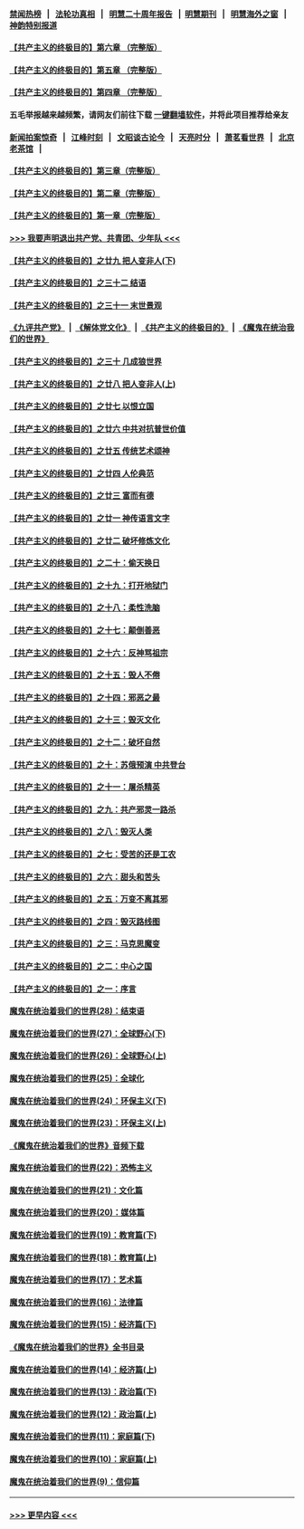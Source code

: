#### [禁闻热榜](热点新闻.md?=0)  &nbsp;&nbsp;|&nbsp;&nbsp; [法轮功真相](https://github.com/gfw-breaker/truth/blob/master/README.md?=0) &nbsp;&nbsp;|&nbsp;&nbsp; [明慧二十周年报告](https://github.com/gfw-breaker/mh-reports/blob/master/README.md?=0) &nbsp;&nbsp;|&nbsp;&nbsp;[明慧期刊](https://github.com/gfw-breaker/mh-qikan) &nbsp;&nbsp;|&nbsp;&nbsp; [明慧海外之窗](https://github.com/gfw-breaker/mh-news/blob/master/README.md?=0) &nbsp;&nbsp;|&nbsp;&nbsp; [神韵特别报道](https://github.com/gfw-breaker/mh-news/blob/master/shenyun.md?=0)
#### [【共产主义的终极目的】第六章 （完整版）](../pages/nsc422/n11428913.md?t=03031702) 
#### [【共产主义的终极目的】第五章 （完整版）](../pages/nsc422/n11428912.md?t=03031702) 
#### [【共产主义的终极目的】第四章 （完整版）](../pages/nsc422/n11428907.md?t=03031702) 
#### 五毛举报越来越频繁，请网友们前往下载 [一键翻墙软件](https://github.com/gfw-breaker/ssr-accounts)，并将此项目推荐给亲友
#### [新闻拍案惊奇](https://github.com/gfw-breaker/banned-news/blob/master/pages/link4.md) &nbsp;&nbsp;|&nbsp;&nbsp; [江峰时刻](https://github.com/gfw-breaker/banned-news/blob/master/pages/link4.md) &nbsp;&nbsp;|&nbsp;&nbsp; [文昭谈古论今](https://github.com/gfw-breaker/banned-news/blob/master/pages/link4.md) &nbsp;&nbsp;|&nbsp;&nbsp; [天亮时分](https://github.com/gfw-breaker/banned-news/blob/master/pages/link4.md) &nbsp;&nbsp;|&nbsp;&nbsp; [萧茗看世界](https://github.com/gfw-breaker/banned-news/blob/master/pages/link4.md) &nbsp;&nbsp;|&nbsp;&nbsp; [北京老茶馆](https://github.com/gfw-breaker/banned-news/blob/master/pages/link4.md) &nbsp;&nbsp;|&nbsp;&nbsp; 
#### [【共产主义的终极目的】第三章（完整版）](../pages/nsc422/n11428848.md?t=03031702) 
#### [【共产主义的终极目的】第二章（完整版）](../pages/nsc422/n11428831.md?t=03031702) 
#### [【共产主义的终极目的】第一章（完整版）](../pages/nsc422/n11417651.md?t=03031702) 
#### [>>> 我要声明退出共产党、共青团、少年队 <<<](https://github.com/begood0513/goodnews/blob/master/quit/letter.md) 
#### [【共产主义的终极目的】之廿九 把人变非人(下)](../pages/nsc422/n11344140.md?t=03031702) 
#### [【共产主义的终极目的】之三十二 结语](../pages/nsc422/n11360535.md?t=03031702) 
#### [【共产主义的终极目的】之三十一 末世景观](../pages/nsc422/n11351129.md?t=03031702) 
#### [《九评共产党》](https://github.com/begood0513/9ping.md/blob/master/README.md) &nbsp;|&nbsp; [《解体党文化》](../../../../jtdwh.md/blob/master/README.md)  &nbsp;|&nbsp; [《共产主义的终极目的》](../../../../gczydzjmd.md/blob/master/README.md) &nbsp;|&nbsp; [《魔鬼在统治我们的世界》](../../../../mgztzwmdsj.md/blob/master/README.md) 
#### [【共产主义的终极目的】之三十 几成狼世界](../pages/nsc422/n11348280.md?t=03031702) 
#### [【共产主义的终极目的】之廿八 把人变非人(上)](../pages/nsc422/n11340492.md?t=03031702) 
#### [【共产主义的终极目的】之廿七 以恨立国](../pages/nsc422/n11336944.md?t=03031702) 
#### [【共产主义的终极目的】之廿六 中共对抗普世价值](../pages/nsc422/n11324785.md?t=03031702) 
#### [【共产主义的终极目的】之廿五 传统艺术颂神](../pages/nsc422/n11296396.md?t=03031702) 
#### [【共产主义的终极目的】之廿四 人伦典范](../pages/nsc422/n11296397.md?t=03031702) 
#### [【共产主义的终极目的】之廿三 富而有德](../pages/nsc422/n11283598.md?t=03031702) 
#### [【共产主义的终极目的】之廿一 神传语言文字](../pages/nsc422/n11263265.md?t=03031702) 
#### [【共产主义的终极目的】之廿二 破坏修炼文化](../pages/nsc422/n11245728.md?t=03031702) 
#### [【共产主义的终极目的】之二十：偷天换日](../pages/nsc422/n11238846.md?t=03031702) 
#### [【共产主义的终极目的】之十九：打开地狱门](../pages/nsc422/n11206376.md?t=03031702) 
#### [【共产主义的终极目的】之十八：柔性洗脑](../pages/nsc422/n11199994.md?t=03031702) 
#### [【共产主义的终极目的】之十七：颠倒善恶](../pages/nsc422/n11179782.md?t=03031702) 
#### [【共产主义的终极目的】之十六：反神骂祖宗](../pages/nsc422/n11166798.md?t=03031702) 
#### [【共产主义的终极目的】之十五：毁人不倦](../pages/nsc422/n11166792.md?t=03031702) 
#### [【共产主义的终极目的】之十四：邪恶之最](../pages/nsc422/n11150249.md?t=03031702) 
#### [【共产主义的终极目的】之十三：毁灭文化](../pages/nsc422/n11135227.md?t=03031702) 
#### [【共产主义的终极目的】之十二：破坏自然](../pages/nsc422/n11135214.md?t=03031702) 
#### [【共产主义的终极目的】之十：苏俄预演 中共登台](../pages/nsc422/n11118424.md?t=03031702) 
#### [【共产主义的终极目的】之十一：屠杀精英](../pages/nsc422/n11118442.md?t=03031702) 
#### [【共产主义的终极目的】之九：共产邪灵一路杀](../pages/nsc422/n11114139.md?t=03031702) 
#### [【共产主义的终极目的】之八：毁灭人类](../pages/nsc422/n11108503.md?t=03031702) 
#### [【共产主义的终极目的】之七：受苦的还是工农](../pages/nsc422/n11101809.md?t=03031702) 
#### [【共产主义的终极目的】之六：甜头和苦头](../pages/nsc422/n11096971.md?t=03031702) 
#### [【共产主义的终极目的】之五：万变不离其邪](../pages/nsc422/n11091285.md?t=03031702) 
#### [【共产主义的终极目的】之四：毁灭路线图](../pages/nsc422/n11086284.md?t=03031702) 
#### [【共产主义的终极目的】之三：马克思魔变](../pages/nsc422/n11061941.md?t=03031702) 
#### [【共产主义的终极目的】之二：中心之国](../pages/nsc422/n11047728.md?t=03031702) 
#### [【共产主义的终极目的】之一：序言](../pages/nsc422/n11086077.md?t=03031702) 
#### [魔鬼在统治着我们的世界(28)：结束语](../pages/nsc422/n10936246.md?t=03031702) 
#### [魔鬼在统治着我们的世界(27)：全球野心(下)](../pages/nsc422/n10928319.md?t=03031702) 
#### [魔鬼在统治着我们的世界(26)：全球野心(上)](../pages/nsc422/n10900318.md?t=03031702) 
#### [魔鬼在统治着我们的世界(25)：全球化](../pages/nsc422/n10788205.md?t=03031702) 
#### [魔鬼在统治着我们的世界(24)：环保主义(下)](../pages/nsc422/n10695307.md?t=03031702) 
#### [魔鬼在统治着我们的世界(23)：环保主义(上)](../pages/nsc422/n10688613.md?t=03031702) 
#### [《魔鬼在统治着我们的世界》音频下载](../pages/nsc422/n10635553.md?t=03031702) 
#### [魔鬼在统治着我们的世界(22)：恐怖主义](../pages/nsc422/n10614727.md?t=03031702) 
#### [魔鬼在统治着我们的世界(21)：文化篇](../pages/nsc422/n10597706.md?t=03031702) 
#### [魔鬼在统治着我们的世界(20)：媒体篇](../pages/nsc422/n10586579.md?t=03031702) 
#### [魔鬼在统治着我们的世界(19)：教育篇(下)](../pages/nsc422/n10564808.md?t=03031702) 
#### [魔鬼在统治着我们的世界(18)：教育篇(上)](../pages/nsc422/n10526970.md?t=03031702) 
#### [魔鬼在统治着我们的世界(17)：艺术篇](../pages/nsc422/n10499093.md?t=03031702) 
#### [魔鬼在统治着我们的世界(16)：法律篇](../pages/nsc422/n10485969.md?t=03031702) 
#### [魔鬼在统治着我们的世界(15)：经济篇(下)](../pages/nsc422/n10469975.md?t=03031702) 
#### [《魔鬼在统治着我们的世界》全书目录](../pages/nsc422/n10464261.md?t=03031702) 
#### [魔鬼在统治着我们的世界(14)：经济篇(上)](../pages/nsc422/n10457370.md?t=03031702) 
#### [魔鬼在统治着我们的世界(13)：政治篇(下)](../pages/nsc422/n10448270.md?t=03031702) 
#### [魔鬼在统治着我们的世界(12)：政治篇(上)](../pages/nsc422/n10444576.md?t=03031702) 
#### [魔鬼在统治着我们的世界(11)：家庭篇(下)](../pages/nsc422/n10440961.md?t=03031702) 
#### [魔鬼在统治着我们的世界(10)：家庭篇(上)](../pages/nsc422/n10435448.md?t=03031702) 
#### [魔鬼在统治着我们的世界(9)：信仰篇](../pages/nsc422/n10432159.md?t=03031702) 

----
#### [ >>> 更早内容 <<< ](../indexes/nsc422-earlier.md)
